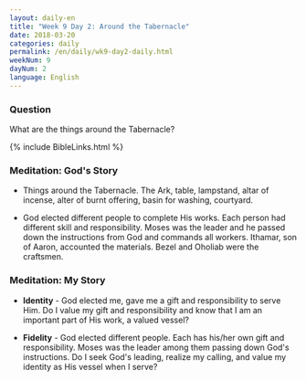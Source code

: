 ```yaml
---
layout: daily-en
title: "Week 9 Day 2: Around the Tabernacle"
date: 2018-03-20
categories: daily
permalink: /en/daily/wk9-day2-daily.html
weekNum: 9
dayNum: 2
language: English
---
```

### Question     
What are the things around the Tabernacle?

{% include BibleLinks.html %} 

### Meditation: God's Story   
+ Things around the Tabernacle. The Ark, table, lampstand, altar of incense, alter of burnt offering, basin for washing, courtyard. 

+ God elected different people to complete His works. Each person had different skill and responsibility. Moses was the leader and he passed down the instructions from God and commands all workers. Ithamar, son of Aaron, accounted the materials. Bezel and Oholiab were the craftsmen. 

### Meditation: My Story   
+ **Identity** - God elected me, gave me a gift and responsibility to serve Him. Do I value my gift and responsibility and know that I am an important part of His work, a valued vessel? 

+ **Fidelity** - God elected different people. Each has his/her own gift and responsibility. Moses was the leader among them passing down God's instructions. Do I seek God's leading, realize my calling, and value my identity as His vessel when I serve? 
